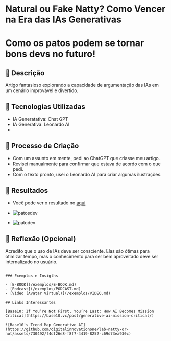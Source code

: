 # Natural ou Fake Natty? Como Vencer na Era das IAs Generativas

# Como os patos podem se tornar bons devs no futuro!

## 📒 Descrição
Artigo fantasioso explorando a capacidade de argumentação das IAs em um cenário improvável e divertido.

## 🤖 Tecnologias Utilizadas
- IA Generatativa: Chat GPT
- IA Generativa: Leonardo AI
- 

## 🧐 Processo de Criação
- Com um assunto em mente, pedi ao ChatGPT que criasse meu artigo.
- Revisei manualmente para confirmar que estava de acordo com o que pedi.
- Com o texto pronto, usei o Leonardo AI para criar algumas ilustrações.

## 🚀 Resultados
- Você pode ver o resultado no [aqui](./)

- ![patosdev]()
- ![patodev]()
  

## 💭 Reflexão (Opcional)
Acredito que o uso de IAs deve ser consciente. Elas são ótimas para otimizar tempo, mas o conhecimento para ser bem aproveitado deve ser internalizado no usuário.
```

### Exemplos e Insigths

- [E-BOOK](/exemplos/E-BOOK.md)
- [Podcast](/exemplos/PODCAST.md)
- [Vídeo (Avatar Virtual)](/exemplos/VIDEO.md)

## Links Interessantes

[Base10: If You’re Not First, You’re Last: How AI Becomes Mission Critical](https://base10.vc/post/generative-ai-mission-critical/)

![Base10's Trend Map Generative AI](https://github.com/digitalinnovationone/lab-natty-or-not/assets/730492/f4df26e8-f8f7-4419-8252-c69d73ea930c)
